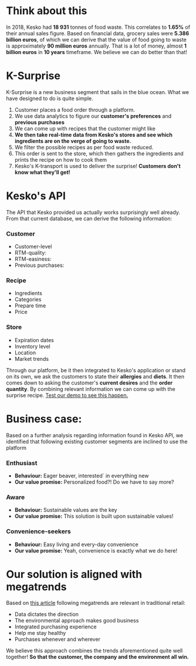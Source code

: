# Think about this

In 2018, Kesko had **18 931** tonnes of food waste. This correlates to **1.65%** of their annual sales figure. Based on financial data, grocery sales were **5.386 billion euros**, of which we can derive that the value of food going to waste is approximately **90 million euros** annually.  That is a lot of money, almost **1 billion euros** in **10 years** timeframe. We believe we can do better than that!

# K-Surprise

K-Surprise is a new business segment that sails in the blue ocean. What we have designed to do is quite simple. 

1. Customer places a food order through a platform.
2. We use data analytics to figure our **customer's preferences** and **previous purchases**
3. We can come up with recipes that the customer might like
4. **We then take real-time data from Kesko's stores and see which ingredients are on the verge of going to waste.**
5. We filter the possible recipes as per food waste reduced. 
6. This order is sent to the store, which then gathers the ingredients and prints the recipe on how to cook them
7. Kesko's K-transport is used to deliver the surprise! **Customers don't know what they'll get!**

# Kesko's API

The API that Kesko provided us actually works surprisingly well already. From that current database, we can derive the following information:

### Customer

- Customer-level
- RTM-quality: 
- RTM-easiness: 
- Previous purchases: 

### Recipe

- Ingredients
- Categories
- Prepare time
- Price

### Store

- Expiration dates
- Inventory level
- Location
- Market trends

Through our platform, be it then integrated to Kesko's application or stand on its own, we ask the customers to state their **allergies** and **diets**. It then comes down to asking the customer's **current desires** and the **order quantity**. By combining relevant information we can come up with the surprise recipe. [Test our demo to see this happen.](https://murkina.herokuapp.com/"K-Surprise")

# Business case:

Based on a further analysis regarding information found in Kesko API, we identified that following existing customer segments are inclined to use the platform

### Enthusiast

- **Behaviour:** Eager beaver, interested´ in everything new
- **Our value promise:** Personalized food?! Do we have to say more? 

### Aware

- **Behaviour:** Sustainable values are the key    
- **Our value promise:** This solution is built upon sustainable values! 

### Convenience-seekers

- **Behaviour:** Easy living and every-day convenience   
- **Our value promise:** Yeah, convenience is exactly what we do here!

# Our solution is aligned with megatrends 

Based on [this article](https://bit.ly/35dOHKJ//"Megatrends")  following megatrends are relevant in traditional retail:

- Data dictates the direction
- The environmental approach makes good business
- Integrated purchasing experience
- Help me stay healthy
- Purchases whenever and wherever

We believe this approach combines the trends aforementioned quite well together!
**So that the customer, the company and the environment all win.**
